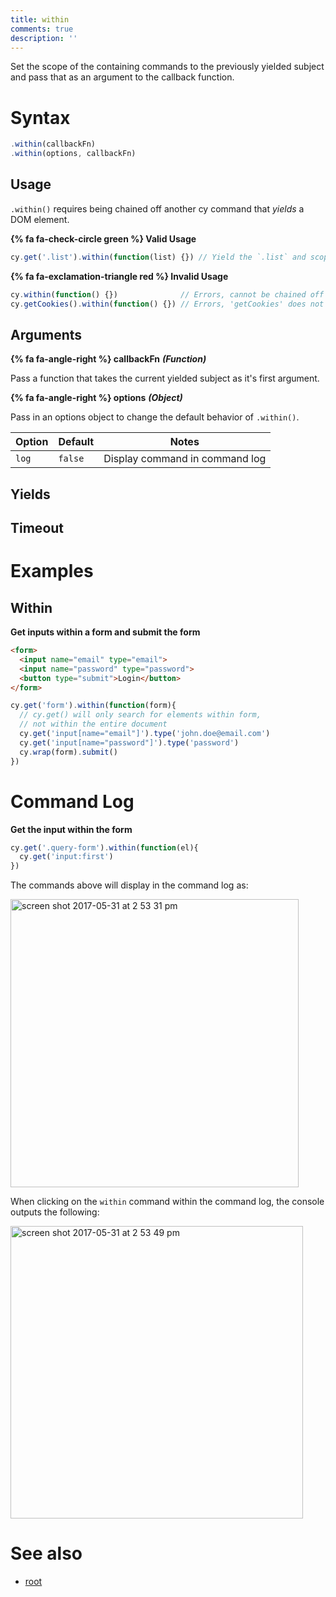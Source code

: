 ```yaml
---
title: within
comments: true
description: ''
---
```


Set the scope of the containing commands to the previously yielded subject and pass that as an argument to the callback function.


# Syntax

```javascript
.within(callbackFn)
.within(options, callbackFn)
```

## Usage

`.within()` requires being chained off another cy command that *yields* a DOM element.

**{% fa fa-check-circle green %} Valid Usage**

```javascript
cy.get('.list').within(function(list) {}) // Yield the `.list` and scope all commands within it
```

**{% fa fa-exclamation-triangle red %} Invalid Usage**

```javascript
cy.within(function() {})              // Errors, cannot be chained off 'cy'
cy.getCookies().within(function() {}) // Errors, 'getCookies' does not yield DOM element
```

## Arguments

**{% fa fa-angle-right %} callbackFn** ***(Function)***

Pass a function that takes the current yielded subject as it's first argument.

**{% fa fa-angle-right %} options** ***(Object)***

Pass in an options object to change the default behavior of `.within()`.

Option | Default | Notes
--- | --- | ---
`log` | `false` | Display command in command log

## Yields

## Timeout

# Examples

## Within

**Get inputs within a form and submit the form**

```html
<form>
  <input name="email" type="email">
  <input name="password" type="password">
  <button type="submit">Login</button>
</form>
```

```javascript
cy.get('form').within(function(form){
  // cy.get() will only search for elements within form,
  // not within the entire document
  cy.get('input[name="email"]').type('john.doe@email.com')
  cy.get('input[name="password"]').type('password')
  cy.wrap(form).submit()
})
```

# Command Log

**Get the input within the form**

```javascript
cy.get('.query-form').within(function(el){
  cy.get('input:first')
})
```

The commands above will display in the command log as:

<img width="461" alt="screen shot 2017-05-31 at 2 53 31 pm" src="https://cloud.githubusercontent.com/assets/1271364/26648611/05e133a0-4611-11e7-883e-735bc65cf739.png">

When clicking on the `within` command within the command log, the console outputs the following:

<img width="468" alt="screen shot 2017-05-31 at 2 53 49 pm" src="https://cloud.githubusercontent.com/assets/1271364/26648610/05d540fe-4611-11e7-9d20-d67c714beb6b.png">

# See also

- [root](https://on.cypress.io/api/root)
